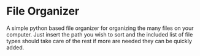 # File Organizer
A simple python based file organizer for organizing the many files on your computer. Just insert the path you wish to sort and the included list of file types should take care of the rest if more are needed they can be quickly added.
